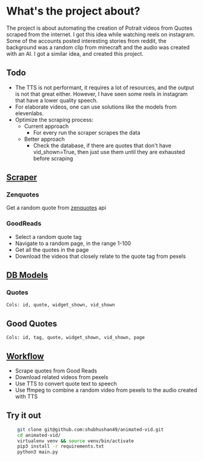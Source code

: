 # What's the project about?
The project is about automating the creation of Potrait videos from Quotes scraped from the internet. I got this idea while watching reels on instagram. Some of the accounts posted interesting stories from reddit, the background was a random clip from minecraft and the audio was created with an AI. I got a similar idea, and created this project.

## Todo
- The TTS is not performant, it requires a lot of resources, and the output is not that great either. However, I have seen some reels in instagram that have a lower quality speech.
- For elaborate videos, one can use solutions like the models from elevenlabs.
- Optimize the scraping process:
    - Current approach
        - For every run the scraper scrapes the data
    - Better approach
        - Check the database, if there are quotes that don't have vid_shown=True, then just use them until they are exhausted before scraping

## [Scraper](utils/scraper.py)
### Zenquotes
Get a random quote from [zenquotes](https://zenquotes.io/api/quotes/) api
### GoodReads
- Select a random quote tag
- Navigate to a random page, in the range 1-100
- Get all the quotes in the page
- Download the videos that closely relate to the quote tag from pexels

## [DB Models](utils/db_models.py)
### Quotes
    Cols: id, quote, widget_shown, vid_shown
## Good Quotes
    Cols: id, tag, quote, widget_shown, vid_shown, page

## [Workflow](main.py)
- Scrape quotes from Good Reads
- Download related videos from pexels
- Use TTS to convert quote text to speech
- Use ffmpeg to combine a random video from pexels to the audio created with TTS

## Try it out
```bash
    git clone git@github.com:shubhushan49/animated-vid.git
    cd animated-vid/
    virtualenv venv && source venv/bin/activate
    pip3 install -r requirements.txt
    python3 main.py
```